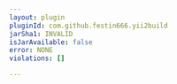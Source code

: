```yaml
---
layout: plugin
pluginId: com.github.festin666.yii2build
jarSha1: INVALID
isJarAvailable: false
error: NONE
violations: []

---
```

